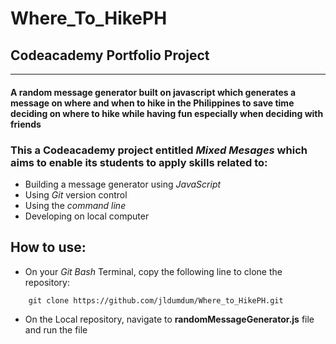 # Where_To_HikePH
## Codeacademy Portfolio Project
---


#### A random message generator built on javascript which generates a message on where and when to hike in the Philippines to save time deciding on where to hike while having fun especially when deciding with friends

### This a Codeacademy project entitled *Mixed Mesages* which aims to enable its students to apply skills related to:
+ Building a message generator using *JavaScript*
+ Using *Git* version control
+ Using the *command line*
+ Developing on local computer


## How to use:
+ On your *Git Bash* Terminal, copy the following line to clone the repository:
```
    git clone https://github.com/jldumdum/Where_to_HikePH.git
```
+ On the Local repository, navigate to **randomMessageGenerator.js** file and run the file